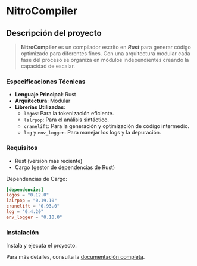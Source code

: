 # NitroCompiler

## Descripción del proyecto
> **NitroCompiler** es un compilador escrito en ***Rust*** para generar código optimizado para diferentes fines. Con una arquitectura modular cada fase del proceso  se organiza en módulos independientes creando la capacidad de escalar.

### Especificaciones Técnicas

- **Lenguaje Principal**: Rust
- **Arquitectura**: Modular
- **Librerías Utilizadas**:
  - `logos`: Para la tokenización eficiente.
  - `lalrpop`: Para el análisis sintáctico.
  - `cranelift`: Para la generación y optimización de código intermedio.
  - `log` y `env_logger`: Para manejar los logs y la depuración.

### Requisitos

- Rust (versión más reciente)
- Cargo (gestor de dependencias de Rust)

Dependencias de Cargo:

```toml
[dependencies]
logos = "0.12.0"
lalrpop = "0.19.10"
cranelift = "0.93.0"
log = "0.4.20"
env_logger = "0.10.0"
```

### **Instalación**
Instala y ejecuta el proyecto.

Para más detalles, consulta la [documentación completa](./docs/introduction.md).
